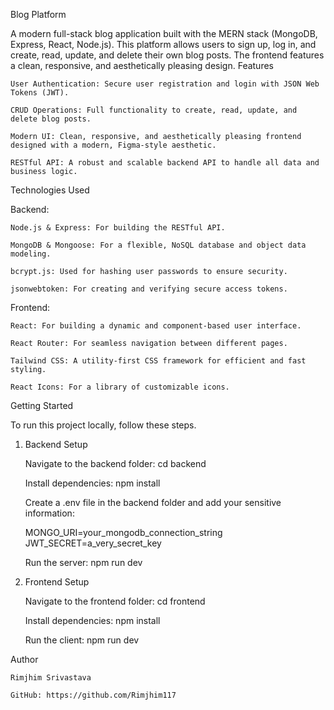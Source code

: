Blog Platform

A modern full-stack blog application built with the MERN stack (MongoDB, Express, React, Node.js). This platform allows users to sign up, log in, and create, read, update, and delete their own blog posts. The frontend features a clean, responsive, and aesthetically pleasing design.
Features

    User Authentication: Secure user registration and login with JSON Web Tokens (JWT).

    CRUD Operations: Full functionality to create, read, update, and delete blog posts.

    Modern UI: Clean, responsive, and aesthetically pleasing frontend designed with a modern, Figma-style aesthetic.

    RESTful API: A robust and scalable backend API to handle all data and business logic.

Technologies Used

Backend:

    Node.js & Express: For building the RESTful API.

    MongoDB & Mongoose: For a flexible, NoSQL database and object data modeling.

    bcrypt.js: Used for hashing user passwords to ensure security.

    jsonwebtoken: For creating and verifying secure access tokens.

Frontend:

    React: For building a dynamic and component-based user interface.

    React Router: For seamless navigation between different pages.

    Tailwind CSS: A utility-first CSS framework for efficient and fast styling.

    React Icons: For a library of customizable icons.

Getting Started

To run this project locally, follow these steps.
1. Backend Setup

    Navigate to the backend folder: cd backend

    Install dependencies: npm install

    Create a .env file in the backend folder and add your sensitive information:

    MONGO_URI=your_mongodb_connection_string
    JWT_SECRET=a_very_secret_key

    Run the server: npm run dev

2. Frontend Setup

    Navigate to the frontend folder: cd frontend

    Install dependencies: npm install

    Run the client: npm run dev


Author

    Rimjhim Srivastava

    GitHub: https://github.com/Rimjhim117
